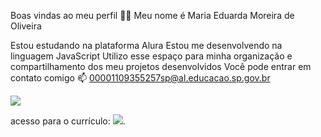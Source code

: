 Boas vindas ao meu perfil 💙💙
Meu nome é Maria Eduarda Moreira de Oliveira

Estou estudando na plataforma Alura
Estou me desenvolvendo na linguagem JavaScript
Utilizo esse espaço para minha organização e compartilhamento dos meu projetos desenvolvidos
Você pode entrar em contato comigo 📫
00001109355257sp@al.educacao.sp.gov.br

![](https://media.tenor.com/sFTlqk6O2qQAAAAM/sheep-excellent.gif)

acesso para o currículo:
![](https://www.canva.com/design/DAGEG0q1O2c/o31d5KfB6YKPmiXFJVJXcA/edit).
